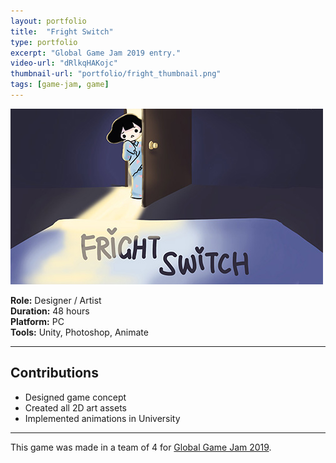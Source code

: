 ```yaml
---
layout: portfolio
title:  "Fright Switch"
type: portfolio
excerpt: "Global Game Jam 2019 entry."
video-url: "dRlkqHAKojc"
thumbnail-url: "portfolio/fright_thumbnail.png"
tags: [game-jam, game]
---
```


<img src="/images/portfolio/fright_screenshot.jpg" class="mx-auto d-block" />

**Role:** Designer / Artist   
**Duration:** 48 hours    
**Platform:** PC   
**Tools:** Unity, Photoshop, Animate    

<hr />

## Contributions
* Designed game concept
* Created all 2D art assets
* Implemented animations in University

<hr />

This game was made in a team of 4 for [Global Game Jam 2019](https://globalgamejam.org/2019/games/fright-switch).
